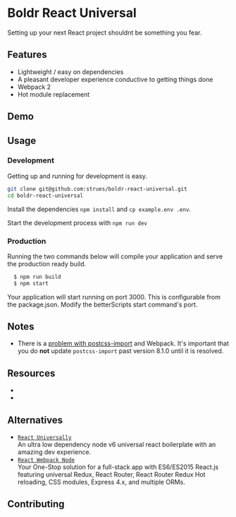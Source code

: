 # Boldr React Universal

Setting up your next React project shouldnt be something you fear.

## Features
- Lightweight / easy on dependencies
- A pleasant developer experience conductive to getting things done
- Webpack 2
- Hot module replacement

## Demo

## Usage

### Development
Getting up and running for development is easy.  

```bash
git clone git@github.com:strues/boldr-react-universal.git  
cd boldr-react-universal  
```

Install the dependencies `npm install` and `cp example.env .env`.  

Start the development process with `npm run dev`

### Production
Running the two commands below will compile your application and serve the production ready build.

```bash
  $ npm run build  
  $ npm start
```

Your application will start running on port 3000. This is configurable from the package.json. Modify the betterScripts start command's port.


## Notes
- There is a [problem with postcss-import](https://github.com/postcss/postcss-import/issues/220) and Webpack. It's important that you do **not** update `postcss-import` past version 8.1.0 until it is resolved.

## Resources
-
-

## Alternatives
- [`React Universally`](https://github.com/ctrlplusb/react-universally)  
An ultra low dependency node v6 universal react boilerplate with an amazing dev experience.
- [`React Webpack Node`](https://github.com/choonkending/react-webpack-node)  
Your One-Stop solution for a full-stack app with ES6/ES2015 React.js featuring universal Redux, React Router, React Router Redux Hot reloading, CSS modules, Express 4.x, and multiple ORMs.


## Contributing
